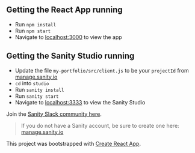 ## Getting the React App running

* Run `npm install`
* Run `npm start`
* Navigate to [localhost:3000](http://localhost:3000/) to view the app

## Getting the Sanity Studio running

* Update the file `my-portfolio/src/client.js` to be your `projectId` from [manage.sanity.io](https://manage.sanity.io/)
* `cd` into `studio`
* Run `sanity install`
* Run `sanity start`
* Navigate to [localhost:3333](http://localhost:3333/) to view the Sanity Studio

Join the [Sanity Slack community here](https://slack.sanity.io/).

> If you do not have a Sanity account, be sure to create one here: [manage.sanity.io](https://manage.sanity.io/)

This project was bootstrapped with [Create React App](https://github.com/facebook/create-react-app).
